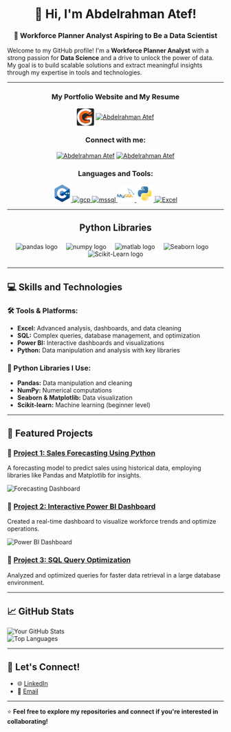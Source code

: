 <h1 align="center">👋 Hi, I'm Abdelrahman Atef!</h1>
<h3 align="center">🌟 Workforce Planner Analyst Aspiring to Be a Data Scientist</h3>

Welcome to my GitHub profile! I'm a **Workforce Planner Analyst** with a strong passion for **Data Science** and a drive to unlock the power of data. My goal is to build scalable solutions and extract meaningful insights through my expertise in tools and technologies.

---
<h3 align="center">My Portfolio Website and My Resume</h3>
<p align="center">
<a href="" target="blank"><img align="center" src="https://github.com/giocoal/giocoal/raw/main/Images/primaversione1Rounded.png" alt="Abdelrahman Atef" height="40" width="40" /></a>
<a href="https://drive.google.com/file/d/10iCUl3VoyNJW5D_P5aerpa85nn8S8hAU/view?usp=drivesdk" target="blank"><img align="center" src="https://camo.githubusercontent.com/f04e7ea7ecaf67991ceec40927c557be1dd0b6c9fd3e08714839d35d16f6fcce/68747470733a2f2f696d672e69636f6e73382e636f6d2f6f66666963652f3531322f70617273652d66726f6d2d636c6970626f6172642e706e67" alt="Abdelrahman Atef" height="40" width="40" /></a>
</p>


<h3 align="center">Connect with me:</h3>
<p align="center">
<a href="https://linkedin.com/in/abdelrahman-ashraf-atef" target="blank"><img align="center" src="https://raw.githubusercontent.com/rahuldkjain/github-profile-readme-generator/master/src/images/icons/Social/linked-in-alt.svg" alt="Abdelrahman Atef" height="30" width="40" /></a>
<a href="abdelraahmanatef@gmail.com" target="blank"><img align="center" src="https://raw.githubusercontent.com/TheDudeThatCode/TheDudeThatCode/master/Assets/Gmail.svg" alt="Abdelrahman Atef" height="30" width="40" /></a>
</p>


<h3 align="center">Languages and Tools:</h3>
<p align="center"> <a href="https://www.w3schools.com/cpp/" target="_blank" rel="noreferrer"> <img src="https://raw.githubusercontent.com/devicons/devicon/master/icons/cplusplus/cplusplus-original.svg" alt="cplusplus" width="40" height="40"/> </a> <a href="https://cloud.google.com" target="_blank" rel="noreferrer"> <img src="https://www.vectorlogo.zone/logos/google_cloud/google_cloud-icon.svg" alt="gcp" width="40" height="40"/> </a> <a href="https://www.microsoft.com/en-us/sql-server" target="_blank" rel="noreferrer"> <img src="https://www.svgrepo.com/show/303229/microsoft-sql-server-logo.svg" alt="mssql" width="40" height="40"/> </a> <a href="https://www.mysql.com/" target="_blank" rel="noreferrer"> <img src="https://raw.githubusercontent.com/devicons/devicon/master/icons/mysql/mysql-original-wordmark.svg" alt="mysql" width="40" height="40"/> </a> <a href="https://www.python.org" target="_blank" rel="noreferrer"> <img src="https://raw.githubusercontent.com/devicons/devicon/master/icons/python/python-original.svg" alt="python" width="40" height="40"/> </a> 
<a href="https://www.microsoft.com/en-us/microsoft-365/excel?ocid=ORSEARCH_Bing&msockid=3db4f014b1216ef11781e41bb05d6fd7" target="_blank" rel="noreferrer"> <img src="https://upload.wikimedia.org/wikipedia/commons/7/73/Microsoft_Excel_2013-2019_logo.svg" alt="Excel" width="40" height="40"/> </a></p>

---
<h2 align="center">Python Libraries</h2>

###

<div align="center">
  <img src="https://cdn.jsdelivr.net/gh/devicons/devicon/icons/pandas/pandas-original.svg" height="40" alt="pandas logo"  />
  <img width="12" />
  <img src="https://cdn.jsdelivr.net/gh/devicons/devicon/icons/numpy/numpy-original.svg" height="40" alt="numpy logo"  />
  <img width="12" />
  <img src="https://cdn.jsdelivr.net/gh/devicons/devicon/icons/matlab/matlab-original.svg" height="40" alt="matlab logo"  />
  <img width="12" />
  <img src="https://vectorseek.com/wp-content/uploads/2023/12/seaborn-Logo-Vector.svg-.png" height="40" alt="Seaborn logo"  />
  <img width="12" />
  <img src="https://flyclipart.com/thumbs/coding-sprint-scikit-learn-scikit-learn-logo-1503627.png" height="40" alt="Scikit-Learn logo"  />
</div>

###

---
## 💻 Skills and Technologies  

### 🛠 Tools & Platforms:  
- **Excel:** Advanced analysis, dashboards, and data cleaning  
- **SQL:** Complex queries, database management, and optimization  
- **Power BI:** Interactive dashboards and visualizations  
- **Python:** Data manipulation and analysis with key libraries  

### 🐍 Python Libraries I Use:  
- **Pandas:** Data manipulation and cleaning  
- **NumPy:** Numerical computations  
- **Seaborn & Matplotlib:** Data visualization  
- **Scikit-learn:** Machine learning (beginner level)

---

## 📂 Featured Projects  

### 🔗 [Project 1: Sales Forecasting Using Python](#)  
A forecasting model to predict sales using historical data, employing libraries like Pandas and Matplotlib for insights.  

![Forecasting Dashboard](https://via.placeholder.com/800x400.png)  

### 🔗 [Project 2: Interactive Power BI Dashboard](#)  
Created a real-time dashboard to visualize workforce trends and optimize operations.  

![Power BI Dashboard](https://via.placeholder.com/800x400.png)  

### 🔗 [Project 3: SQL Query Optimization](#)  
Analyzed and optimized queries for faster data retrieval in a large database environment.

---

## 📈 GitHub Stats  

![Your GitHub Stats](https://github-readme-stats.vercel.app/api?username=YourGitHubUsername&show_icons=true&theme=radical)  
![Top Languages](https://github-readme-stats.vercel.app/api/top-langs/?username=YourGitHubUsername&layout=compact&theme=radical)  

---

## 🚀 Let's Connect!  

- 🌐 [LinkedIn](https://www.linkedin.com/in/YourProfile)  
- 📧 [Email](mailto:YourEmail@example.com)  

---

⭐ **Feel free to explore my repositories and connect if you're interested in collaborating!**
